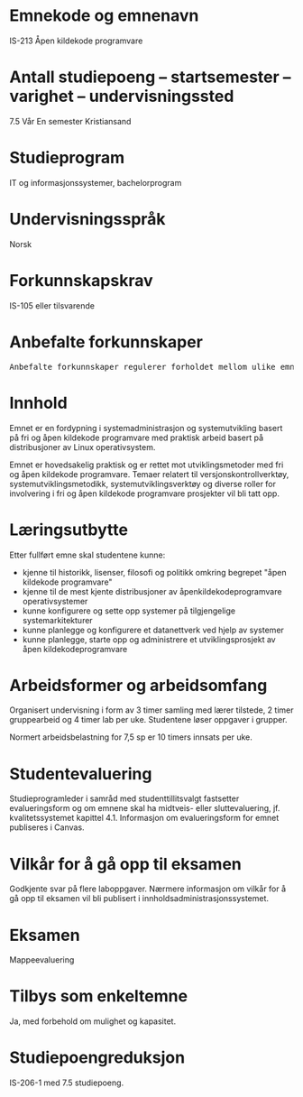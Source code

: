 # Emnekode og emnenavn
IS-213 Åpen kildekode programvare
# Antall studiepoeng – startsemester – varighet – undervisningssted
7.5 Vår En semester Kristiansand
# Studieprogram
IT og informasjonssystemer, bachelorprogram
# Undervisningsspråk
Norsk
# Forkunnskapskrav
IS-105 eller tilsvarende
# Anbefalte forkunnskaper
<pre>Anbefalte forkunnskaper regulerer forholdet mellom ulike emner og må ses i forhold til punktet Vilkår for å gå videre i studieprogrammet i mal for studiebeskrivelser. Dersom det er anbefalte forkunnskaper for emnet, angis disse her. Det vises til retningslinjer for emnekoder og emnenavn, jf. over.</pre>
# Innhold
Emnet er en fordypning i systemadministrasjon og systemutvikling basert på fri og åpen kildekode programvare med praktisk arbeid basert på distribusjoner av Linux operativsystem.

Emnet er hovedsakelig praktisk og er rettet mot utviklingsmetoder med fri og åpen kildekode programvare. Temaer relatert til versjonskontrollverktøy, systemutviklingsmetodikk, systemutviklingsverktøy og diverse roller for involvering i fri og åpen kildekode programvare prosjekter vil bli tatt opp.

# Læringsutbytte
Etter fullført emne skal studentene kunne:
* kjenne til historikk, lisenser, filosofi og politikk omkring begrepet "åpen kildekode programvare"
* kjenne til de mest kjente distribusjoner av åpenkildekodeprogramvare operativsystemer
* kunne konfigurere og sette opp systemer på tilgjengelige systemarkitekturer
* kunne planlegge og konfigurere et datanettverk ved hjelp av systemer
* kunne planlegge, starte opp og administrere et utviklingsprosjekt av åpen kildekodeprogramvare
# Arbeidsformer og arbeidsomfang
Organisert undervisning i form av 3 timer samling med lærer tilstede, 2 timer gruppearbeid og 4 timer lab per uke. Studentene løser oppgaver i grupper.

Normert arbeidsbelastning for 7,5 sp er 10 timers innsats per uke.

# Studentevaluering
Studieprogramleder i samråd med studenttillitsvalgt fastsetter evalueringsform og om emnene skal ha midtveis- eller sluttevaluering, jf. kvalitetssystemet kapittel 4.1. Informasjon om evalueringsform for emnet publiseres i Canvas.
# Vilkår for å gå opp til eksamen
Godkjente svar på flere laboppgaver. Nærmere informasjon om vilkår for å gå opp til eksamen vil bli publisert i innholdsadministrasjonssystemet.
# Eksamen
Mappeevaluering
# Tilbys som enkeltemne
Ja, med forbehold om mulighet og kapasitet.
# Studiepoengreduksjon
IS-206-1 med 7.5 studiepoeng.
